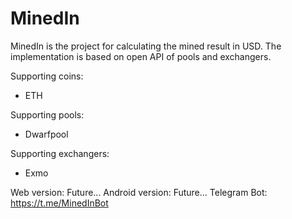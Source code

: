 # MinedIn
MinedIn is the project for calculating the mined result in USD. The implementation is based on open API of pools and exchangers.

Supporting coins:
- ETH

Supporting pools:
- Dwarfpool

Supporting exchangers:
- Exmo

Web version: Future...
Android version: Future...
Telegram Bot: https://t.me/MinedInBot
